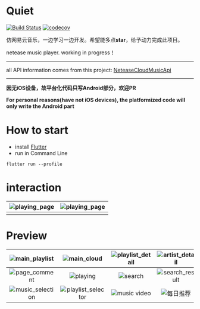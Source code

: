 # Quiet 
[![Build Status](https://travis-ci.com/boyan01/flutter-netease-music.svg?branch=master)](https://travis-ci.com/boyan01/flutter-netease-music)
[![codecov](https://codecov.io/gh/boyan01/flutter-netease-music/branch/master/graph/badge.svg)](https://codecov.io/gh/boyan01/flutter-netease-music)

仿网易云音乐，一边学习一边开发。希望能多点**star**，给予动力完成此项目。

netease music player. working in progress！

---

all API information comes from this project: [NeteaseCloudMusicApi](https://github.com/Binaryify/NeteaseCloudMusicApi) 

---

**因无iOS设备，故平台化代码只写Android部分，欢迎PR**

**For personal reasons(have not iOS devices), the platformized code will only write the Android part**


# How to start

 * install [Flutter](https://flutter.io/docs/get-started/install)
 * run in Command Line
 ```
 flutter run --profile
 ```

# interaction

| ![playing_page](./_preview/playing_Interaction.gif) | ![playing_page](https://boyan01.github.io/quiet/interation_playlist.gif) |
| :-------------------------------------------------: | :-------------------------------------: |
|                                                     |                                         |


# Preview

| ![main_playlist](https://boyan01.github.io/quiet/main_playlist.png) |        ![main_cloud](./_preview/main_cloud.jpg)        | ![playlist_detail](https://boyan01.github.io/quiet/playlist_detail.png) |        ![artist_detail](./_preview/artist_detail.jpg)        |
| :----------------------------------------------------------: | :----------------------------------------------------: | :----------------------------------------------------------: | :----------------------------------------------------------: |
|         ![page_comment](./_preview/page_comment.jpg)         |           ![playing](./_preview/playing.jpg)           |               ![search](./_preview/search.jpg)               |        ![search_result](./_preview/search_result.jpg)        |
|      ![music_selection](./_preview/music_selection.jpg)      | ![playlist_selector](./_preview/playlist_selector.jpg) | ![music video](https://boyan01.github.io/quiet/music_video.png) | ![每日推荐](https://boyan01.github.io/quiet/daily_playlist.png) |


